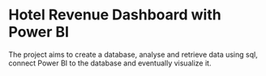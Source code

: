 # Hotel Revenue Dashboard with Power BI 

The project aims to create a database, analyse and retrieve data using sql, connect Power BI to the database and eventually visualize it.
